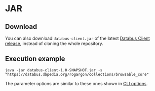 # JAR

## Download

You can also download `databus-client.jar` of the latest [Databus Client release](https://github.com/dbpedia/databus-client/releases/latest), instead of cloning the whole repository.

## Execution example
```
java -jar databus-client-1.0-SNAPSHOT.jar -s "https://databus.dbpedia.org/rogargon/collections/browsable_core"
```

The parameter options are similar to these ones shown in [CLI options](cli.md#cli-options).